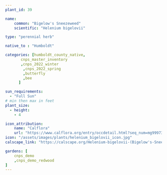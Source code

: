 ```yaml
---
plant_id: 39

name: 
    common: "Bigelow's Sneezeweed"   
    scientific: "Helenium bigelovii"  

type: "perennial herb"

native_to : "Humboldt"

categories: [humboldt_county_native,
       cnps_master_inventory
       ,cnps_2022_winter
        ,cnps_2022_spring
        ,butterfly
        ,bee
      ]

sun_requirements:
  - "Full Sun"
# min then max in feet
plant_size:
  - height: 
    - 4

icon_attribution:
    name: "Calflora"
    url: "https://www.calflora.org/entry/occdetail.html?seq_num=mg99973"
icon: "/assets/images/plants/helenium_bigelovii_icon.jpg" 
calscape_link: "https://calscape.org/Helenium-bigelovii-(Bigelow's-Sneezeweed)"

gardens: [ 
    cnps_demo
    ,cnps_demo_redwood
]
---
```


